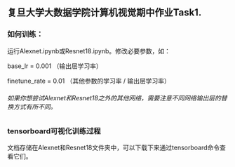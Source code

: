 ## 复旦大学大数据学院计算机视觉期中作业Task1.
### 如何训练：
运行Alexnet.ipynb或Resnet18.ipynb。修改必要参数，如：

base_lr = 0.001      （输出层学习率）

finetune_rate = 0.01 （其他参数的学习率 / 输出层学习率）

###### 如果你想尝试Alexnet和Resnet18之外的其他网络，需要注意不同网络输出层的替换方式有所不同。
### tensorboard可视化训练过程
文档存储在Alexnet和Resnet18文件夹中，可以下载下来通过tensorboard命令查看它们。
